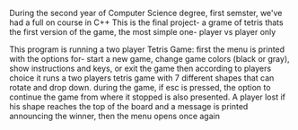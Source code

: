 During the second year of Computer Science degree, first semster, we've had a full on course in C++
This is the final project- a grame of tetris
thats the first version of the game, the most simple one- player vs player only

This program is running a two player Tetris Game:
first the menu is printed with the options for- start a new game, change game colors (black or gray), 
show instructions and keys, or exit the game
then according to players choice it runs a two players tetris game with 7 different shapes that can rotate and drop down.
during the game, if esc is pressed, the option to continue the game from where it stopped is also presented.
A player lost if his shape reaches the top of the board and a message is printed announcing the winner, then the menu opens once again
